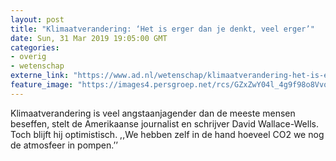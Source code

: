 ```yaml
---
layout: post
title: "Klimaatverandering: ‘Het is erger dan je denkt, veel erger’"
date: Sun, 31 Mar 2019 19:05:00 GMT
categories: 
- overig 
- wetenschap 
externe_link: "https://www.ad.nl/wetenschap/klimaatverandering-het-is-erger-dan-je-denkt-veel-erger~a7811caf/"
feature_image: "https://images4.persgroep.net/rcs/GZxZwY04l_4g9f98o8VvoWsYex0/diocontent/56756639/_fitwidth/400/?appId=21791a8992982cd8da851550a453bd7f&quality=0.7"
---
```


Klimaatverandering is veel angstaanjagender dan de meeste mensen beseffen, stelt de Amerikaanse journalist en schrijver David Wallace-Wells. Toch blijft hij optimistisch. ,,We hebben zelf in de hand hoeveel CO2 we nog de atmosfeer in pompen.’’

